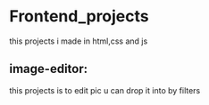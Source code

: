 # Frontend_projects


this projects i made in html,css and js 

## image-editor:
this projects is to edit pic u can drop it into by filters 

